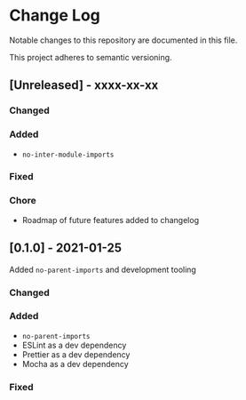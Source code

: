 # Change Log

Notable changes to this repository are documented in this file.

This project adheres to semantic versioning.

## [Unreleased] - xxxx-xx-xx

### Changed

### Added

- `no-inter-module-imports`

### Fixed

### Chore

- Roadmap of future features added to changelog

## [0.1.0] - 2021-01-25

Added `no-parent-imports` and development tooling

### Changed

### Added

- `no-parent-imports`
- ESLint as a dev dependency
- Prettier as a dev dependency
- Mocha as a dev dependency

### Fixed
